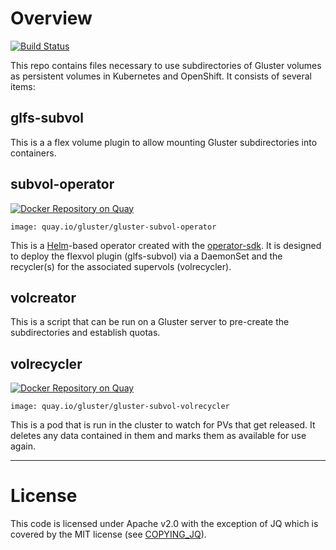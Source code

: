 # Overview

[![Build
Status](https://travis-ci.org/gluster/gluster-subvol.svg?branch=master)](https://travis-ci.org/gluster/gluster-subvol)

This repo contains files necessary to use subdirectories of Gluster volumes as
persistent volumes in Kubernetes and OpenShift. It consists of several items:

## glfs-subvol

This is a a flex volume plugin to allow mounting Gluster subdirectories into
containers.

## subvol-operator

[![Docker Repository on
Quay](https://quay.io/repository/gluster/gluster-subvol-operator/status "Docker
Repository on
Quay")](https://quay.io/repository/gluster/gluster-subvol-operator)

`image: quay.io/gluster/gluster-subvol-operator`

This is a [Helm](https://helm.sh)-based operator created with the
[operator-sdk](https://github.com/operator-framework/operator-sdk). It is
designed to deploy the flexvol plugin (glfs-subvol) via a DaemonSet and the
recycler(s) for the associated supervols (volrecycler).

## volcreator

This is a script that can be run on a Gluster server to pre-create the
subdirectories and establish quotas.

## volrecycler

[![Docker Repository on
Quay](https://quay.io/repository/gluster/gluster-subvol-volrecycler/status
"Docker Repository on
Quay")](https://quay.io/repository/gluster/gluster-subvol-volrecycler)

`image: quay.io/gluster/gluster-subvol-volrecycler`

This is a pod that is run in the cluster to watch for PVs that get released. It
deletes any data contained in them and marks them as available for use again.

---
# License

This code is licensed under Apache v2.0 with the exception of JQ which is
covered by the MIT license (see [COPYING_JQ](glfs-subvol/COPYING_JQ)).
